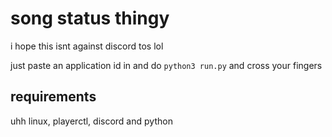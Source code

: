 # song status thingy

i hope this isnt against discord tos lol

just paste an application id in and do `python3 run.py` and cross your fingers

## requirements

uhh linux, playerctl, discord and python